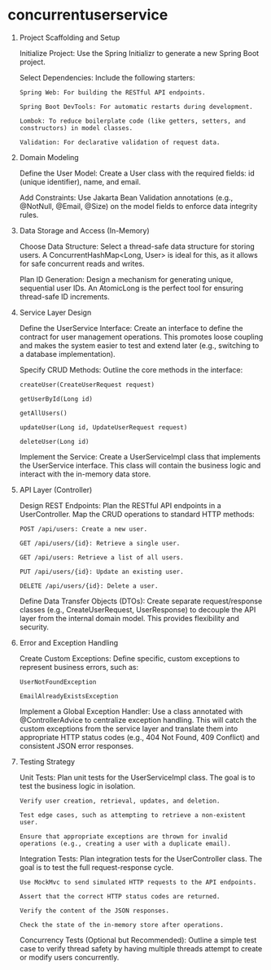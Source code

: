# concurrentuserservice

1.  Project Scaffolding and Setup

    Initialize Project: Use the Spring Initializr to generate a new Spring Boot project.

    Select Dependencies: Include the following starters:

        Spring Web: For building the RESTful API endpoints.

        Spring Boot DevTools: For automatic restarts during development.

        Lombok: To reduce boilerplate code (like getters, setters, and constructors) in model classes.

        Validation: For declarative validation of request data.

2.  Domain Modeling

    Define the User Model: Create a User class with the required fields: id (unique identifier), name, and email.

    Add Constraints: Use Jakarta Bean Validation annotations (e.g., @NotNull, @Email, @Size) on the model fields to enforce data integrity rules.

3.  Data Storage and Access (In-Memory)

    Choose Data Structure: Select a thread-safe data structure for storing users. A ConcurrentHashMap<Long, User> is ideal for this, as it allows for safe concurrent reads and writes.

    Plan ID Generation: Design a mechanism for generating unique, sequential user IDs. An AtomicLong is the perfect tool for ensuring thread-safe ID increments.

4.  Service Layer Design

    Define the UserService Interface: Create an interface to define the contract for user management operations. This promotes loose coupling and makes the system easier to test and extend later (e.g., switching to a database implementation).

    Specify CRUD Methods: Outline the core methods in the interface:

        createUser(CreateUserRequest request)

        getUserById(Long id)

        getAllUsers()

        updateUser(Long id, UpdateUserRequest request)

        deleteUser(Long id)

    Implement the Service: Create a UserServiceImpl class that implements the UserService interface. This class will contain the business logic and interact with the in-memory data store.

5.  API Layer (Controller)

    Design REST Endpoints: Plan the RESTful API endpoints in a UserController. Map the CRUD operations to standard HTTP methods:

        POST /api/users: Create a new user.

        GET /api/users/{id}: Retrieve a single user.

        GET /api/users: Retrieve a list of all users.

        PUT /api/users/{id}: Update an existing user.

        DELETE /api/users/{id}: Delete a user.

    Define Data Transfer Objects (DTOs): Create separate request/response classes (e.g., CreateUserRequest, UserResponse) to decouple the API layer from the internal domain model. This provides flexibility and security.

6.  Error and Exception Handling

    Create Custom Exceptions: Define specific, custom exceptions to represent business errors, such as:

        UserNotFoundException

        EmailAlreadyExistsException

    Implement a Global Exception Handler: Use a class annotated with @ControllerAdvice to centralize exception handling. This will catch the custom exceptions from the service layer and translate them into appropriate HTTP status codes (e.g., 404 Not Found, 409 Conflict) and consistent JSON error responses.

7.  Testing Strategy

    Unit Tests: Plan unit tests for the UserServiceImpl class. The goal is to test the business logic in isolation.

        Verify user creation, retrieval, updates, and deletion.

        Test edge cases, such as attempting to retrieve a non-existent user.

        Ensure that appropriate exceptions are thrown for invalid operations (e.g., creating a user with a duplicate email).

    Integration Tests: Plan integration tests for the UserController class. The goal is to test the full request-response cycle.

        Use MockMvc to send simulated HTTP requests to the API endpoints.

        Assert that the correct HTTP status codes are returned.

        Verify the content of the JSON responses.

        Check the state of the in-memory store after operations.

    Concurrency Tests (Optional but Recommended): Outline a simple test case to verify thread safety by having multiple threads attempt to create or modify users concurrently.
